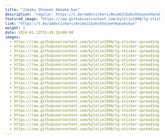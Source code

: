 ```yaml
---
title: "Jibaku Shounen Hanako-kun"
description: "regular: https://t.me/addstickers/AnimeJibakuShounenHanakokun"
featured_image: "https://raw.githubusercontent.com/kylelin1998/tg-sticker-spreading-worldwide-images/main/img/cc2a9c66-34d6-4232-b397-424bd8338130.jpg"
link: "https://t.me/addstickers/AnimeJibakuShounenHanakokun"
weight: 3
date: 2024-01-13T15:45:32+08:00
images:
  - https://raw.githubusercontent.com/kylelin1998/tg-sticker-spreading-worldwide-images/main/img/cc2a9c66-34d6-4232-b397-424bd8338130.jpg
  - https://raw.githubusercontent.com/kylelin1998/tg-sticker-spreading-worldwide-images/main/img/c8ecadf0-72b9-47b6-bd7b-d494ac652c1c.jpg
  - https://raw.githubusercontent.com/kylelin1998/tg-sticker-spreading-worldwide-images/main/img/c127abd6-1a66-4db3-9bde-5755c85543a4.jpg
  - https://raw.githubusercontent.com/kylelin1998/tg-sticker-spreading-worldwide-images/main/img/aa0a74e9-a84e-4292-9b34-18222ff770c3.jpg
  - https://raw.githubusercontent.com/kylelin1998/tg-sticker-spreading-worldwide-images/main/img/50d00ced-f720-4bda-8896-fe341ec1ef95.jpg
  - https://raw.githubusercontent.com/kylelin1998/tg-sticker-spreading-worldwide-images/main/img/01399863-1b13-4dd0-89aa-7ba1ec2c3a87.jpg
  - https://raw.githubusercontent.com/kylelin1998/tg-sticker-spreading-worldwide-images/main/img/446e6cf6-4f0c-407f-be58-b51ef3e225f7.jpg
  - https://raw.githubusercontent.com/kylelin1998/tg-sticker-spreading-worldwide-images/main/img/a0b016a3-e55d-48e1-8598-d4f264ff37d4.jpg
  - https://raw.githubusercontent.com/kylelin1998/tg-sticker-spreading-worldwide-images/main/img/ab41953c-6159-450c-917c-9d6fd4bc5687.jpg
  - https://raw.githubusercontent.com/kylelin1998/tg-sticker-spreading-worldwide-images/main/img/917643f9-ef3b-44b2-8b63-b6560001da85.jpg
  - https://raw.githubusercontent.com/kylelin1998/tg-sticker-spreading-worldwide-images/main/img/6dacb145-3f97-4500-91f7-1ad010bd4b2f.jpg
  - https://raw.githubusercontent.com/kylelin1998/tg-sticker-spreading-worldwide-images/main/img/ea6cf18f-155e-4a2a-b349-eaa8909eaf89.jpg
  - https://raw.githubusercontent.com/kylelin1998/tg-sticker-spreading-worldwide-images/main/img/79b99bac-30ee-4cea-839c-c76fc0ca81be.jpg
  - https://raw.githubusercontent.com/kylelin1998/tg-sticker-spreading-worldwide-images/main/img/54cca84a-f76e-4346-9014-140dcd428aea.jpg
  - https://raw.githubusercontent.com/kylelin1998/tg-sticker-spreading-worldwide-images/main/img/18ecdc80-74e8-4f77-b378-aae781cc758b.jpg
  - https://raw.githubusercontent.com/kylelin1998/tg-sticker-spreading-worldwide-images/main/img/44ba5c34-3237-48e1-acbc-03f26278f132.jpg
  - https://raw.githubusercontent.com/kylelin1998/tg-sticker-spreading-worldwide-images/main/img/82893d6e-ffc5-48a0-bd83-f4bc0b345cdb.jpg
  - https://raw.githubusercontent.com/kylelin1998/tg-sticker-spreading-worldwide-images/main/img/6a5e14ac-5625-4c66-9668-d9c9322b0af9.jpg
  - https://raw.githubusercontent.com/kylelin1998/tg-sticker-spreading-worldwide-images/main/img/37db20d0-d5f1-495d-8514-d8a336fad398.jpg
  - https://raw.githubusercontent.com/kylelin1998/tg-sticker-spreading-worldwide-images/main/img/85943074-1830-4312-97b9-496197be5210.jpg
---
```

